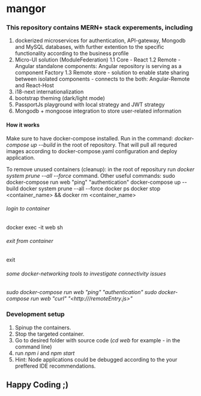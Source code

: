 # mangor
[logo]: https://github.com/alxmandra/mangor/blob/main/web/public/favicon.png "Mangor"
### This repository contains MERN+ stack experements, including

1. dockerized microservices for authentication, API-gateway, Mongodb and MySQL databases, with further extention to the specific functionality according to the business profile
2. Micro-UI solution (ModuleFederation)
 1.1 Core - React
 1.2 Remote - Angular standalone components: Angular repository is serving as a component Factory
 1.3 Remote store - solution to enable state sharing between isolated components - connects to the both: Angular-Remote and React-Host
3. i18-next internationalization
4. bootstrap theming (dark/light mode)
5. PassportJs playground with local strategy and JWT strategy
6. Mongodb + mongoose integration to store user-related information

#### How it works

Make sure to have docker-compose installed.
Run in the command: *docker-compose up --build* in the root of repository. That will pull all requred images according to docker-compose.yaml configuration and deploy application.

To remove unused containers (cleanup): in the root of repositury run *docker system prune --all --force* command.
Other useful commands:
sudo docker-compose run web "ping" "authentication"
docker-compose up --build
docker system prune --all --force
docker ps
docker stop <container_name> && docker rm <container_name>

###### login to container

docker exec -it web sh

###### exit from container

exit

###### some docker-networking tools to investigate connectivity issues

*sudo docker-compose run web "ping" "authentication"*
*sudo docker-compose run web "curl" "<http://<authenticationIP>/remoteEntry.js>"*

### Development setup

1. Spinup the containers.
2. Stop the targeted container.
3. Go to desired folder with source code (*cd web* for example - in the command line)
4. run *npm i* and *npm start*
5. Hint: Node applications could be debugged according to the your preffered IDE recommendations.

## Happy Coding ;)
